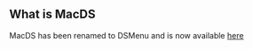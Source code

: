 What is MacDS
-------

MacDS has been renamed to DSMenu and is now available [here](https://github.com/DSMenu/DSMenu)